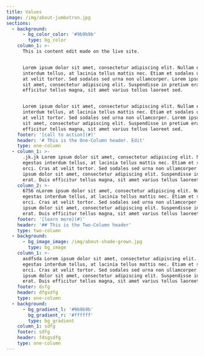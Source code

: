 ```yaml
---
title: Values
image: /img/about-jumbotron.jpg
sections:
  - background:
      - bg_color_color: '#9b9b9b'
        type: bg_color
    column_1: >-
      This is content edit made on the live site.


      Lorem ipsum dolor sit amet, consectetur adipiscing elit. Nullam egestas
      interdum tellus, at lacinia tellus mattis nec. Etiam et sodales orci. Cras
      at velit tortor. Sed sodales sed urna non ullamcorper. Lorem ipsum dolor
      sit amet, consectetur adipiscing elit. Suspendisse in pretium erat. Duis
      efficitur tellus magna, sit amet varius tellus laoreet sed.


      Lorem ipsum dolor sit amet, consectetur adipiscing elit. Nullam egestas
      interdum tellus, at lacinia tellus mattis nec. Etiam et sodales orci. Cras
      at velit tortor. Sed sodales sed urna non ullamcorper. Lorem ipsum dolor
      sit amet, consectetur adipiscing elit. Suspendisse in pretium erat. Duis
      efficitur tellus magna, sit amet varius tellus laoreet sed.
    footer: '[call to action](#)'
    header: '# This is the One-Column header. Edit'
    type: one-column
  - column_1: >-
      .jk.jk Lorem ipsum dolor sit amet, consectetur adipiscing elit. Nullam
      egestas interdum tellus, at lacinia tellus mattis nec. Etiam et sodales
      orci. Cras at velit tortor. Sed sodales sed urna non ullamcorper. Lorem
      ipsum dolor sit amet, consectetur adipiscing elit. Suspendisse in pretium
      erat. Duis efficitur tellus magna, sit amet varius tellus laoreet sed.
    column_2: >-
      6756 nLorem ipsum dolor sit amet, consectetur adipiscing elit. Nullam
      egestas interdum tellus, at lacinia tellus mattis nec. Etiam et sodales
      orci. Cras at velit tortor. Sed sodales sed urna non ullamcorper. Lorem
      ipsum dolor sit amet, consectetur adipiscing elit. Suspendisse in pretium
      erat. Duis efficitur tellus magna, sit amet varius tellus laoreet sed.
    footer: '[learn more](#)'
    header: '## This is the Two-Column header'
    type: two-column
  - background:
      - bg_image_image: /img/about-shade-grown.jpg
        type: bg_image
    column_1: >-
      asdfsda Lorem ipsum dolor sit amet, consectetur adipiscing elit. Nullam
      egestas interdum tellus, at lacinia tellus mattis nec. Etiam et sodales
      orci. Cras at velit tortor. Sed sodales sed urna non ullamcorper. Lorem
      ipsum dolor sit amet, consectetur adipiscing elit. Suspendisse in pretium
      erat. Duis efficitur tellus magna, sit amet varius tellus laoreet sed.
    footer: dsfg
    header: dfgsdfg
    type: one-column
  - background:
      - bg_gradient_l: '#9b9b9b'
        bg_gradient_r: '#ffffff'
        type: bg_gradient
    column_1: sdfg
    footer: sdfg
    header: fdsgsdfg
    type: one-column
---
```

